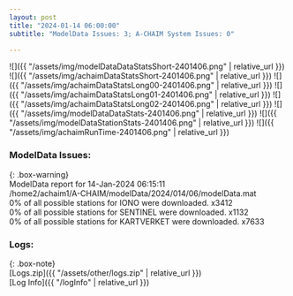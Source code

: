```yaml
---
layout: post
title: "2024-01-14 06:00:00"
subtitle: "ModelData Issues: 3; A-CHAIM System Issues: 0"

---
```


![]({{ "/assets/img/modelDataDataStatsShort-2401406.png" | relative_url }})
![]({{ "/assets/img/achaimDataStatsShort-2401406.png" | relative_url }})
![]({{ "/assets/img/achaimDataStatsLong00-2401406.png" | relative_url }})
![]({{ "/assets/img/achaimDataStatsLong01-2401406.png" | relative_url }})
![]({{ "/assets/img/achaimDataStatsLong02-2401406.png" | relative_url }})
![]({{ "/assets/img/modelDataDataStats-2401406.png" | relative_url }})
![]({{ "/assets/img/modelDataStationStats-2401406.png" | relative_url }})
![]({{ "/assets/img/achaimRunTime-2401406.png" | relative_url }})


### ModelData Issues:  
  
{: .box-warning}  
 ModelData report for 14-Jan-2024 06:15:11   
 /home2/achaim1/A-CHAIM/modelData/2024/014/06/modelData.mat   
 0% of all possible stations for IONO were downloaded. x3412   
 0% of all possible stations for SENTINEL were downloaded. x1132   
 0% of all possible stations for KARTVERKET were downloaded. x7633   
  


### Logs:  
  
{: .box-note}  
[Logs.zip]({{ "/assets/other/logs.zip" | relative_url }})  
[Log Info]({{ "/logInfo" | relative_url }})  
